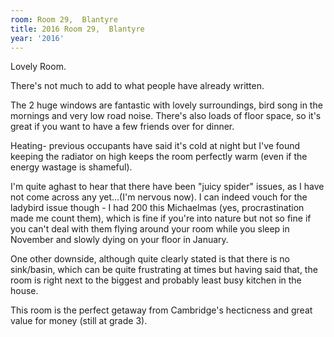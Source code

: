 ```yaml
---
room: Room 29,  Blantyre
title: 2016 Room 29,  Blantyre
year: '2016'
---
```


Lovely Room. 

There's not much to add to what people have already written.

The 2 huge windows are fantastic with lovely surroundings, bird song in the mornings and very low road noise. There's also loads of floor space, so it's great if you want to have a few friends over for dinner.

Heating- previous occupants have said it's cold at night but I've found keeping the radiator on high keeps the room perfectly warm (even if the energy wastage is shameful). 

I'm quite aghast to hear that there have been "juicy spider" issues, as I have not come across any yet...(I'm nervous now). I can indeed vouch for the ladybird issue though - I had 200 this Michaelmas (yes, procrastination made me count them), which is fine if you're into nature but not so fine if you can't deal with them flying around your room while you sleep in November and slowly dying on your floor in January.

One other downside, although quite clearly stated is that there is no sink/basin, which can be quite frustrating at times but having said that, the room is right next to the biggest and probably least busy kitchen in the house.

This room is the perfect getaway from Cambridge's hecticness and great value for money (still at grade 3).